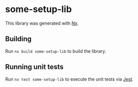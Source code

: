 # some-setup-lib

This library was generated with [Nx](https://nx.dev).

## Building

Run `nx build some-setup-lib` to build the library.

## Running unit tests

Run `nx test some-setup-lib` to execute the unit tests via [Jest](https://jestjs.io).
